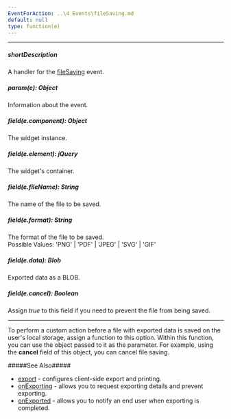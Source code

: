 ```yaml
---
EventForAction: ..\4 Events\fileSaving.md
default: null
type: function(e)
---
```

---
##### shortDescription
A handler for the [fileSaving](/api-reference/20%20Data%20Visualization%20Widgets/BaseWidget/4%20Events/fileSaving.md '{basewidgetpath}/Events#fileSaving') event.

##### param(e): Object
Information about the event.

##### field(e.component): Object
The widget <a href="{basewidgetpath}/Methods/#instance"></a> instance.

##### field(e.element): jQuery
The widget's container.

##### field(e.fileName): String
The name of the file to be saved.

##### field(e.format): String
The format of the file to be saved.<br/>
Possible Values: 'PNG' | 'PDF' | 'JPEG' | 'SVG' | 'GIF'

##### field(e.data): Blob
Exported data as a BLOB.

##### field(e.cancel): Boolean
Assign <i>true</i> to this field if you need to prevent the file from being saved.

---
To perform a custom action before a file with exported data is saved on the user's local storage, assign a function to this option. Within this function, you can use the object passed to it as the parameter. For example, using the **cancel** field of this object, you can cancel file saving.

#####See Also#####
- [export](/api-reference/20%20Data%20Visualization%20Widgets/BaseWidget/1%20Configuration/export '{basewidgetpath}/Configuration/export') - configures client-side export and printing.
- [onExporting](/api-reference/20%20Data%20Visualization%20Widgets/BaseWidget/1%20Configuration/onExporting.md '{basewidgetpath}/Configuration#onExporting') - allows you to request exporting details and prevent exporting.
- [onExported](/api-reference/20%20Data%20Visualization%20Widgets/BaseWidget/1%20Configuration/onExported.md '{basewidgetpath}/Configuration#onExported') - allows you to notify an end user when exporting is completed.